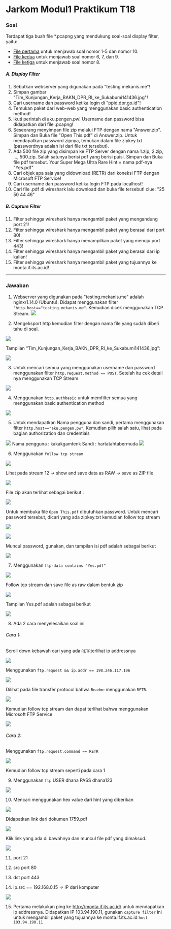 # Jarkom Modul1 Praktikum T18

### Soal
Terdapat tiga buah file *.pcapng yang mendukung soal-soal display filter, yaitu:
- [File pertama](https://github.com/lumbricina/Jarkom_Modul1_Praktikum_T18/blob/main/pcapng/soal_jarkom_modul1_no1-5%2C10.pcapng) untuk menjawab soal nomor 1-5 dan nomor 10.
- [File kedua](https://github.com/lumbricina/Jarkom_Modul1_Praktikum_T18/blob/main/pcapng/soal_jarkom_modul1_no6%2C7%2C9.pcapng) untuk menjawab soal nomor 6, 7, dan 9.
- [File ketiga](https://github.com/lumbricina/Jarkom_Modul1_Praktikum_T18/blob/main/pcapng/soal_jarkom_modul1_no8.pcapng) untuk menjawab soal nomor 8.

##### A. Display Filter
1. Sebutkan webserver yang digunakan pada "testing.mekanis.me"!
2. Simpan gambar "Tim_Kunjungan_Kerja_BAKN_DPR_RI_ke_Sukabumi141436.jpg"!
3. Cari username dan password ketika login di "ppid.dpr.go.id"!
4. Temukan paket dari web-web yang menggunakan basic authentication method!
5. Ikuti perintah di aku.pengen.pw! Username dan password bisa didapatkan dari file .pcapng!
6. Seseorang menyimpan file zip melalui FTP dengan nama "Answer.zip". Simpan dan Buka file "Open This.pdf" di Answer.zip. Untuk mendapatkan password zipnya, temukan dalam file zipkey.txt (passwordnya adalah isi dari file txt tersebut).
7. Ada 500 file zip yang disimpan ke FTP Server dengan nama 1.zip, 2.zip, ..., 500.zip. Salah satunya berisi pdf yang berisi puisi. Simpan dan Buka file pdf tersebut.
Your Super Mega Ultra Rare Hint = nama pdf-nya "Yes.pdf"
8. Cari objek apa saja yang didownload (RETR) dari koneksi FTP dengan Microsoft FTP Service!
9. Cari username dan password ketika login FTP pada localhost!
10. Cari file .pdf di wireshark lalu download dan buka file tersebut!
clue: "25 50 44 46" 

##### B. Capture Filter
11. Filter sehingga wireshark hanya mengambil paket yang mengandung port 21!
12. Filter sehingga wireshark hanya mengambil paket yang berasal dari port 80!
13. Filter sehingga wireshark hanya menampilkan paket yang menuju port 443!
14. Filter sehingga wireshark hanya mengambil paket yang berasal dari ip kalian!
15. Filter sehingga wireshark hanya mengambil paket yang tujuannya ke monta.if.its.ac.id!

-------------------------
### Jawaban
1. Webserver yang digunakan pada "testing.mekanis.me" adalah nginx/1.14.0 (Ubuntu). Didapat menggunakan filter `'http.host=="testing.mekanis.me"`. Kemudian dicek menggunakan TCP Stream.
![](https://github.com/lumbricina/Jarkom_Modul1_Praktikum_T18/blob/main/img/1.png)

2. Mengeksport http kemudian filter dengan nama file yang sudah diberi tahu di soal.

![](https://github.com/lumbricina/Jarkom_Modul1_Praktikum_T18/blob/main/img/2.png)

Tampilan “Tim_Kunjungan_Kerja_BAKN_DPR_RI_ke_Sukabumi141436.jpg”:

![](https://github.com/lumbricina/Jarkom_Modul1_Praktikum_T18/blob/main/img/Tim_Kunjungan_Kerja_BAKN_DPR_RI_ke_Sukabumi141436.jpg)

3. Untuk mencari semua yang menggunakan username dan password menggunakan filter `http.request.method == POST`. Setelah itu cek detail nya menggunakan TCP Stream. 

![](https://github.com/lumbricina/Jarkom_Modul1_Praktikum_T18/blob/main/img/3.png)

4. Menggunakan `http.authbasic` untuk memfilter semua yang menggunakan basic authentication method

![](https://github.com/lumbricina/Jarkom_Modul1_Praktikum_T18/blob/main/img/4.png)

5. Untuk mendapatkan Nama pengguna dan sandi, pertama menggunakan filter `http.host=="aku.pengen.pw"`. Kemudian pilih salah satu, lihat pada bagian authorization dan credentials

![](https://github.com/lumbricina/Jarkom_Modul1_Praktikum_T18/blob/main/img/5a.png)
Nama pengguna : kakakgamtenk
Sandi         : hartatahtabermuda
![](https://github.com/lumbricina/Jarkom_Modul1_Praktikum_T18/blob/main/img/5b.png)

6. Menggunakan `follow tcp stream`

![](https://github.com/lumbricina/Jarkom_Modul1_Praktikum_T18/blob/main/img/6a.png)

Lihat pada stream 12 -> show and save data as RAW -> save as ZIP file

![](https://github.com/lumbricina/Jarkom_Modul1_Praktikum_T18/blob/main/img/6b.png)

File zip akan terlihat sebagai berikut :

![](https://github.com/lumbricina/Jarkom_Modul1_Praktikum_T18/blob/main/img/6c.png)

Untuk membuka file `Open This.pdf` dibutuhkan password. Untuk mencari password tersebut, dicari yang ada zipkey.txt kemudian follow tcp stream

![](https://github.com/lumbricina/Jarkom_Modul1_Praktikum_T18/blob/main/img/6d.png)

![](https://github.com/lumbricina/Jarkom_Modul1_Praktikum_T18/blob/main/img/6e.png)

Muncul password, gunakan, dan tampilan isi pdf adalah sebagai berikut

![](https://github.com/lumbricina/Jarkom_Modul1_Praktikum_T18/blob/main/img/6f.png)

7. Menggunakan `ftp-data contains "Yes.pdf"`

![](https://github.com/lumbricina/Jarkom_Modul1_Praktikum_T18/blob/main/img/7a.png)

Follow tcp stream dan save file as raw dalam bentuk zip

![](https://github.com/lumbricina/Jarkom_Modul1_Praktikum_T18/blob/main/img/7b.png)

Tampilan Yes.pdf adalah sebagai berikut

![](https://github.com/lumbricina/Jarkom_Modul1_Praktikum_T18/blob/main/img/7c.png)

8. Ada 2 cara menyelesaikan soal ini
###### Cara 1:
Scroll down kebawah cari yang ada `RETR`terlihat ip addressnya

![](https://github.com/lumbricina/Jarkom_Modul1_Praktikum_T18/blob/main/img/8d.png)

Menggunakan `ftp.request && ip.addr == 198.246.117.106`

![](https://github.com/lumbricina/Jarkom_Modul1_Praktikum_T18/blob/main/img/8a.png)

Dilihat pada file transfer protocol bahwa `Readme` menggunakan `RETR`. 

![](https://github.com/lumbricina/Jarkom_Modul1_Praktikum_T18/blob/main/img/8b.png)

Kemudian follow tcp stream dan dapat terlihat bahwa menggunakan Microsoft FTP Service

![](https://github.com/lumbricina/Jarkom_Modul1_Praktikum_T18/blob/main/img/8c.png)

###### Cara 2:
Menggunakan `ftp.request.command == RETR`

![](https://github.com/lumbricina/Jarkom_Modul1_Praktikum_T18/blob/main/img/8e.png)

Kemudian follow tcp stream seperti pada cara 1

9. Menggunakan `ftp`
USER dhana
PASS dhana123

![](https://github.com/lumbricina/Jarkom_Modul1_Praktikum_T18/blob/main/img/9.png)

10. Mencari menggunakan hex value dari hint yang diberikan

![](https://github.com/lumbricina/Jarkom_Modul1_Praktikum_T18/blob/main/img/10a.png)

Didapatkan link dari dokumen 1759.pdf

![](https://github.com/lumbricina/Jarkom_Modul1_Praktikum_T18/blob/main/img/10b.png)

Klik link yang ada di bawahnya dan muncul file pdf yang dimaksud.

![](https://github.com/lumbricina/Jarkom_Modul1_Praktikum_T18/blob/main/img/10c.png)

11. port 21

12. src port 80

13. dst port 443

14. ip.src == 192.168.0.15 -> IP dari komputer

![](https://github.com/lumbricina/Jarkom_Modul1_Praktikum_T18/blob/main/img/14.png)

15. Pertama melakukan ping ke http://monta.if.its.ac.id/ untuk mendapatkan ip addressnya. Didapatkan IP 103.94.190.11, gunakan `capture filter` ini untuk mengambil paket yang tujuannya ke monta.if.its.ac.id
`host 103.94.190.11`

